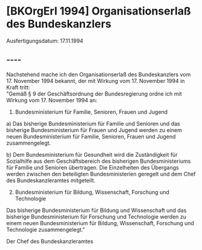 # [BKOrgErl 1994] Organisationserlaß des Bundeskanzlers

Ausfertigungsdatum: 17.11.1994

 

## ----

Nachstehend mache ich den Organisationserlaß des Bundeskanzlers vom 17. November 1994 bekannt, der mit Wirkung vom 17. November 1994 in Kraft tritt:  
"Gemäß § 9 der Geschäftsordnung der Bundesregierung ordne ich mit Wirkung vom 17. November 1994 an:

1. Bundesministerium für Familie, Senioren, Frauen und Jugend

a) Das bisherige Bundesministerium für Familie und Senioren und das bisherige Bundesministerium für Frauen und Jugend werden zu einem neuen Bundesministerium für Familie, Senioren, Frauen und Jugend zusammengelegt.

b) Dem Bundesministerium für Gesundheit wird die Zuständigkeit für Sozialhilfe aus dem Geschäftsbereich des bisherigen Bundesministeriums für Familie und Senioren übertragen. Die Einzelheiten des Übergangs werden zwischen den beteiligten Bundesministerien geregelt und dem Chef des Bundeskanzleramtes mitgeteilt.

2. Bundesministerium für Bildung, Wissenschaft, Forschung und Technologie

Das bisherige Bundesministerium für Bildung und Wissenschaft und das bisherige Bundesministerium für Forschung und Technologie werden zu einem neuen Bundesministerium für Bildung, Wissenschaft, Forschung und Technologie zusammengelegt."

Der Chef des Bundeskanzleramtes

